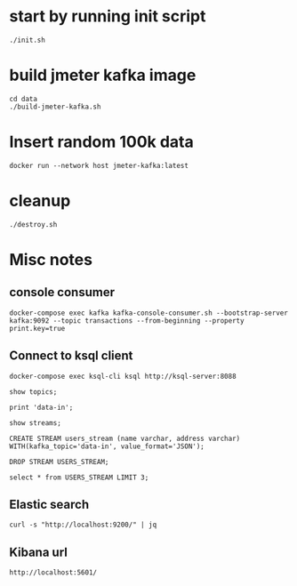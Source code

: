 # start by running init script
```
./init.sh
```

# build jmeter kafka image
```
cd data
./build-jmeter-kafka.sh
```

# Insert random 100k data
```
docker run --network host jmeter-kafka:latest
```

# cleanup
```
./destroy.sh
```

# Misc notes
## console consumer
```
docker-compose exec kafka kafka-console-consumer.sh --bootstrap-server kafka:9092 --topic transactions --from-beginning --property print.key=true

```

## Connect to ksql client 
```
docker-compose exec ksql-cli ksql http://ksql-server:8088

show topics;

print 'data-in';

show streams;

CREATE STREAM users_stream (name varchar, address varchar) WITH(kafka_topic='data-in', value_format='JSON');

DROP STREAM USERS_STREAM;

select * from USERS_STREAM LIMIT 3;
```
## Elastic search

```
curl -s "http://localhost:9200/" | jq

```

## Kibana url

```
http://localhost:5601/
```